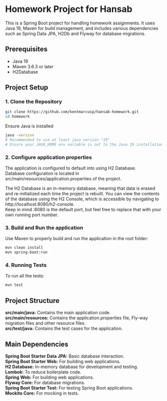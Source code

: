 # Homework Project for Hansab

This is a Spring Boot project for handling homework assignments. It uses Java 19, Maven for build management, and includes various dependencies such as Spring Data JPA, H2Db and Flyway for database migrations.

## Prerequisites

- Java 19
- Maven 3.6.3 or later
- H2Database

## Project Setup

### 1. Clone the Repository

```bash
git clone https://github.com/kentmarcusp/hansab-homework.git
cd homework
```
Ensure Java is installed
```bash
java -version
# Recommended to use at least java version "19"
# Ensure your JAVA_HOME env variable is set to the Java 19 installation path.
```

### 2. Configure application properties
The application is configured to default into using H2 Database.  
Database configuration is located in src/main/resources/application.properties of the project.  

The H2 Database is an in-memory database, meaning that data is erased and re-initialized each time the project is rebuilt. 
You can view the contents of the database using the H2 Console, which is accessible by navigating to http://localhost:8080/h2-console.  
Keep in mind :8080 is the default port, but feel free to replace that with your own running port number.

### 3. Build and Run the application
Use Maven to properly build and run the application in the root folder:
```bash
mvn clean install
mvn spring-boot:run
```

### 4. Running Tests
To run all the tests:
```bash
mvn test
```


## Project Structure
**src/main/java:** Contains the main application code.  
**src/main/resources:** Contains the application.properties file, Fly-way migration files and other resource files.  
**src/test/java:** Contains the test cases for the application.

## Main Dependencies
**Spring Boot Starter Data JPA:** Basic database interaction.  
**Spring Boot Starter Web:** For building web applications.  
**H2 Database:** In-memory database for development and testing.  
**Lombok:** To reduce boilerplate code.  
**Spring Web:** For building web applications.  
**Flyway Core:** For database migrations.  
**Spring Boot Starter Test:** For testing Spring Boot applications.  
**Mockito Core:** For mocking in tests.  
